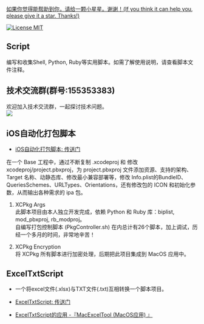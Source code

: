 [如果你觉得能帮助到你，请给一颗小星星。谢谢！(If you think it can help you, please give it a star. Thanks!)](https://github.com/dgynfi/Script)

[![License MIT](https://img.shields.io/badge/license-MIT-green.svg?style=flat)](LICENSE)&nbsp;

## Script

编写和收集Shell, Python, Ruby等实用脚本。如需了解使用说明，请查看脚本文件注释。

## 技术交流群(群号:155353383)

欢迎加入技术交流群，一起探讨技术问题。<br />
![](https://github.com/dgynfi/Script/raw/master/images/qq155353383.jpg)

## iOS自动化打包脚本

- [iOS自动化打包脚本: 传送门](https://github.com/dgynfi/Script/tree/master/iOS自动化打包脚本)

在一个 Base 工程中，通过不断复制 .xcodeproj 和 修改 xcodeproj/project.pbxproj，为 project.pbxproj 文件添加资源、支持的架构、Target 名称、动静态库、修改最小兼容部署等，修改 Info.plist的BundleID、QueriesSchemes、URLTypes、Orientations，还有修改包的 ICON 和初始化参数，从而输出各种需求的 ipa 包。

1. XCPkg Args <br />
此脚本项目由本人独立开发完成，依赖 Python 和 Ruby 库：biplist, mod_pbxproj, rb_modproj。<br />
自编写打包控制脚本 (PkgController.sh) 在内总计有26个脚本，加上调试，历经一个多月的时间，非常地辛苦！

2. XCPkg Encryption <br />
将 XCPkg 所有脚本进行加密处理，后期把此项目集成到 MacOS 应用中。

## ExcelTxtScript

- 一个将excel文件(.xlsx)与TXT文件(.txt)互相转换一个脚本项目。

- [ExcelTxtScript: 传送门](https://github.com/dgynfi/Script/tree/master/ExcelTxtScript)

- [ExcelTxtScript的应用 -『MacExcelTool (MacOS应用) 』](https://github.com/dgynfi/MacExcelTool)
